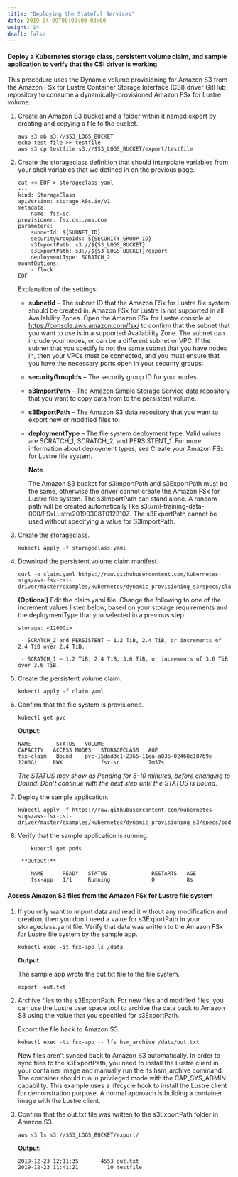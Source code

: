 ```yaml
---
title: "Deploying the Stateful Services"
date: 2019-04-09T00:00:00-03:00
weight: 14
draft: false
---
```


#### Deploy a Kubernetes storage class, persistent volume claim, and sample application to verify that the CSI driver is working

This procedure uses the Dynamic volume provisioning for Amazon S3 from the Amazon FSx for Lustre Container Storage Interface (CSI) driver GitHub repository to consume a dynamically-provisioned Amazon FSx for Lustre volume.

1. Create an Amazon S3 bucket and a folder within it named export by creating and copying a file to the bucket.
    ```
    aws s3 mb s3://$S3_LOGS_BUCKET
    echo test-file >> testfile
    aws s3 cp testfile s3://$S3_LOGS_BUCKET/export/testfile
    ```


2. Create the storageclass definition that should interpolate variables from your shell variables that we defined in on the previous page.
    ```
    cat << EOF > storageclass.yaml
    ---
    kind: StorageClass
    apiVersion: storage.k8s.io/v1
    metadata:
        name: fsx-sc
    provisioner: fsx.csi.aws.com
    parameters:
        subnetId: ${SUBNET_ID}
        securityGroupIds: ${SECURITY_GROUP_ID}
        s3ImportPath: s3://${S3_LOGS_BUCKET}
        s3ExportPath: s3://${S3_LOGS_BUCKET}/export
        deploymentType: SCRATCH_2
    mountOptions:
        - flock
    EOF
    ```

    Explanation of the settings:

    - **subnetId** – The subnet ID that the Amazon FSx for Lustre file system should be created in. Amazon FSx for Lustre is not supported in all Availability Zones. Open the Amazon FSx for Lustre console at https://console.aws.amazon.com/fsx/ to confirm that the subnet that you want to use is in a supported Availability Zone. The subnet can include your nodes, or can be a different subnet or VPC. If the subnet that you specify is not the same subnet that you have nodes in, then your VPCs must be connected, and you must ensure that you have the necessary ports open in your security groups.

    - **securityGroupIds** – The security group ID for your nodes.

    - **s3ImportPath** – The Amazon Simple Storage Service data repository that you want to copy data from to the persistent volume.

    - **s3ExportPath** – The Amazon S3 data repository that you want to export new or modified files to. 

    - **deploymentType** – The file system deployment type. Valid values are SCRATCH_1, SCRATCH_2, and PERSISTENT_1. For more information about deployment types, see Create your Amazon FSx for Lustre file system.

        **Note**

        The Amazon S3 bucket for s3ImportPath and s3ExportPath must be the same, otherwise the driver cannot create the Amazon FSx for Lustre file system. The s3ImportPath can stand alone. A random path will be created automatically like s3://ml-training-data-000/FSxLustre20190308T012310Z. The s3ExportPath cannot be used without specifying a value for S3ImportPath.

3. Create the storageclass.
    ```
    kubectl apply -f storageclass.yaml
    ```
4. Download the persistent volume claim manifest.
    ```
    curl -o claim.yaml https://raw.githubusercontent.com/kubernetes-sigs/aws-fsx-csi-driver/master/examples/kubernetes/dynamic_provisioning_s3/specs/claim.yaml
    ```
    **(Optional)** Edit the claim.yaml file. Change the following <value> to one of the increment values listed below, based on your storage requirements and the deploymentType that you selected in a previous step.

    ```
    storage: <1200Gi>
    ```

        - SCRATCH_2 and PERSISTENT – 1.2 TiB, 2.4 TiB, or increments of 2.4 TiB over 2.4 TiB.

        - SCRATCH_1 – 1.2 TiB, 2.4 TiB, 3.6 TiB, or increments of 3.6 TiB over 3.6 TiB.

5. Create the persistent volume claim.

    ```
    kubectl apply -f claim.yaml
    ```

6. Confirm that the file system is provisioned.
    ```
    kubectl get pvc
    ```

    **Output:**

    ```
    NAME        STATUS   VOLUME                                     CAPACITY   ACCESS MODES   STORAGECLASS   AGE
    fsx-claim   Bound    pvc-15dad3c1-2365-11ea-a836-02468c18769e   1200Gi     RWX            fsx-sc         7m37s
    ```

    *The STATUS may show as Pending for 5-10 minutes, before changing to Bound. Don't continue with the next step until the STATUS is Bound.*

7. Deploy the sample application.

    ```
    kubectl apply -f https://raw.githubusercontent.com/kubernetes-sigs/aws-fsx-csi-driver/master/examples/kubernetes/dynamic_provisioning_s3/specs/pod.yaml
    ```

8. Verify that the sample application is running.

    ```
        kubectl get pods
    ```
        **Output:**
    ```
        NAME      READY   STATUS              RESTARTS   AGE
        fsx-app   1/1     Running             0          8s
    ```

#### Access Amazon S3 files from the Amazon FSx for Lustre file system

1. If you only want to import data and read it without any modification and creation, then you don't need a value for s3ExportPath in your storageclass.yaml file. Verify that data was written to the Amazon FSx for Lustre file system by the sample app.

    ```
    kubectl exec -it fsx-app ls /data
    ```

    **Output:**
    
    The sample app wrote the out.txt file to the file system.

    ```
    export  out.txt
    ```

2. Archive files to the s3ExportPath. For new files and modified files, you can use the Lustre user space tool to archive the data back to Amazon S3 using the value that you specified for s3ExportPath.

    Export the file back to Amazon S3.

    ```
    kubectl exec -ti fsx-app -- lfs hsm_archive /data/out.txt
    ```

    New files aren't synced back to Amazon S3 automatically. In order to sync files to the s3ExportPath, you need to install the Lustre client in your container image and manually run the lfs hsm_archive command. The container should run in privileged mode with the CAP_SYS_ADMIN capability.
    This example uses a lifecycle hook to install the Lustre client for demonstration purpose. A normal approach is building a container image with the Lustre client.

3. Confirm that the out.txt file was written to the s3ExportPath folder in Amazon S3.

    ```
    aws s3 ls s3://$S3_LOGS_BUCKET/export/
    ```

    **Output:**

    ```
    2019-12-23 12:11:35       4553 out.txt
    2019-12-23 11:41:21         10 testfile
    ```

